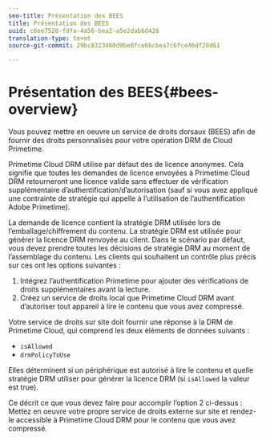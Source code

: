 ```yaml
---
seo-title: Présentation des BEES
title: Présentation des BEES
uuid: c6ee7528-fdfa-4a56-bea2-a5e2dab6d428
translation-type: tm+mt
source-git-commit: 29bc8323460d9be0fce66cbea7c6fce46df20d61

---
```



# Présentation des BEES{#bees-overview}

Vous pouvez mettre en oeuvre un service de droits dorsaux (BEES) afin de fournir des droits personnalisés pour votre opération DRM de Cloud Primetime.

Primetime Cloud DRM utilise par défaut des de licence anonymes. Cela signifie que toutes les demandes de licence envoyées à Primetime Cloud DRM retourneront une licence valide sans effectuer de vérification supplémentaire d’authentification/d’autorisation (sauf si vous avez appliqué une contrainte de stratégie qui appelle à l’utilisation de l’authentification Adobe Primetime).

La demande de licence contient la stratégie DRM utilisée lors de l’emballage/chiffrement du contenu. La stratégie DRM est utilisée pour générer la licence DRM renvoyée au client. Dans le scénario par défaut, vous devez prendre toutes les décisions de stratégie DRM au moment de l’assemblage du contenu. Les clients qui souhaitent un contrôle plus précis sur ces  ont les options suivantes :

1. Intégrez l’authentification Primetime pour ajouter des vérifications de droits supplémentaires avant la lecture.
1. Créez un service de droits local que Primetime Cloud DRM avant d’autoriser tout appareil à lire le contenu que vous avez compressé.

Votre service de droits sur site doit fournir une réponse à la DRM de Primetime Cloud, qui comprend les deux éléments de données suivants :

* `isAllowed`
* `drmPolicyToUse`

Elles déterminent si un périphérique est autorisé à lire le contenu et quelle stratégie DRM utiliser pour générer la licence DRM (si `isAllowed` la valeur est true).

Ce  décrit ce que vous devez faire pour accomplir l’option 2 ci-dessus : Mettez en oeuvre votre propre service de droits externe sur site et rendez-le accessible à Primetime Cloud DRM pour le contenu que vous avez compressé.
